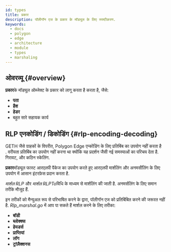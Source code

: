 ```yaml
---
id: types
title: प्रकार
description: पॉलीगॉन एज के प्रकार के मॉड्यूल के लिए स्पष्टीकरण.
keywords:
  - docs
  - polygon
  - edge
  - architecture
  - module
  - types
  - marshaling
---
```


## ओवरव्यू {#overview}

**प्रकार**के मॉड्यूल ऑब्जेक्ट के प्रकार को लागू करता है करता है, जैसे:

* **पता**
* **हैश**
* **हेडर**
* बहुत सारे सहायक कार्य

## RLP एनकोडिंग / डिकोडिंग {#rlp-encoding-decoding}

GETH जैसे ग्राहकों के विपरीत, Polygon Edge एन्कोडिंग के लिए प्रतिबिंब का उपयोग नहीं करता है<br />.
वरीयता प्रतिबिंब का उपयोग नहीं करना था क्योंकि यह प्रदर्शन जैसी नई समस्याओं का परिचय देता है. गिरावट, और कठिन स्केलिंग.

**प्रकार**मॉड्यूल फास्ट आरएलपी पैकेज का उपयोग करते हुए आरएलपी मार्शलिंग और अनमर्सॉलिंग के लिए उपयोग में आसान इंटरफ़ेस प्रदान करता है.

*मार्शल RLP* और *मार्शल RLPTo*विधि के माध्यम से मार्शलिंग की जाती है. अनमर्सलिंग के लिए समान तरीके मौजूद हैं.

इन तरीकों को मैन्युअल रूप से परिभाषित करने के द्वारा, पॉलीगॉन एज को प्रतिबिंबित करने की जरूरत नहीं है. *Rlp_marshal.go* में आप पा सकते हैं मार्शल करने के लिए तरीका:

* **बॉडी**
* **ब्लोक्क्स**
* **हेयडर्स**
* **प्राप्तियां**
* **लॉग**
* **ट्रांज़ैक्शनस**